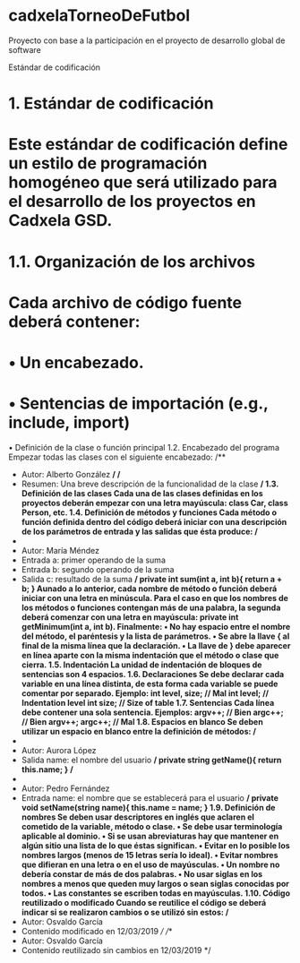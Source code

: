 # cadxelaTorneoDeFutbol
Proyecto con base a la participación en el proyecto de desarrollo global de software

Estándar de codificación

# 1. Estándar de codificación
# Este estándar de codificación define un estilo de programación homogéneo que será utilizado para el desarrollo de los proyectos en Cadxela GSD.
# 1.1. Organización de los archivos
# Cada archivo de código fuente deberá contener:
# • Un encabezado.
# • Sentencias de importación (e.g., include, import)
• Definición de la clase o función principal
1.2. Encabezado del programa
Empezar todas las clases con el siguiente encabezado:
/**
* Autor: Alberto González
**/
/**
* Resumen: Una breve descripción de la funcionalidad de la clase
**/
1.3. Definición de las clases
Cada una de las clases definidas en los proyectos deberán empezar con una letra mayúscula: class Car, class Person, etc.
1.4. Definición de métodos y funciones
Cada método o función definida dentro del código deberá iniciar con una descripción de los parámetros de entrada y las salidas que ésta produce:
/**
*
* Autor: María Méndez
* Entrada a: primer operando de la suma
* Entrada b: segundo operando de la suma
* Salida c: resultado de la suma
**/
private int sum(int a, int b){
 return a + b;
}
Aunado a lo anterior, cada nombre de método o función deberá iniciar con una letra en minúscula. Para el caso en que los nombres de los métodos o funciones contengan más de una palabra, la segunda deberá comenzar con una letra en mayúscula: 
private int getMinimum(int a, int b). 
Finalmente:
• No hay espacio entre el nombre del método, el paréntesis y la lista de parámetros.
• Se abre la llave { al final de la misma línea que la declaración.
• La llave de } debe aparecer en línea aparte con la misma indentación que el método o clase que cierra.
1.5. Indentación
La unidad de indentación de bloques de sentencias son 4 espacios.
1.6. Declaraciones
Se debe declarar cada variable en una línea distinta, de esta forma cada variable se puede comentar por separado. 
Ejemplo:
int level, size; // Mal
int level; // Indentation level
int size; // Size of table
1.7. Sentencias
Cada línea debe contener una sola sentencia. Ejemplos:
argv++; // Bien
argc++; // Bien
argv++; argc++; // Mal
1.8. Espacios en blanco
Se deben utilizar un espacio en blanco entre la definición de métodos:
/**
*
* Autor: Aurora López
* Salida name: el nombre del usuario
**/
private string getName(){
 return this.name;
}
/**
*
* Autor: Pedro Fernández
* Entrada name: el nombre que se establecerá para el usuario
**/
private void setName(string name){
 this.name = name;
}
1.9. Definición de nombres
Se deben usar descriptores en inglés que aclaren el cometido de la variable, método o clase.
• Se debe usar terminología aplicable al dominio.
• Si se usan abreviaturas hay que mantener en algún sitio una lista de lo que éstas significan.
• Evitar en lo posible los nombres largos (menos de 15 letras sería lo ideal).
• Evitar nombres que difieran en una letra o en el uso de mayúsculas.
• Un nombre no debería constar de más de dos palabras.
• No usar siglas en los nombres a menos que queden muy largos o sean siglas conocidas por todos.
• Las constantes se escriben todas en mayúsculas.
1.10. Código reutilizado o modificado
Cuando se reutilice el código se deberá indicar si se realizaron cambios o se utilizó sin estos:
/**
* Autor: Osvaldo García
* Contenido modificado en 12/03/2019
*/
/**
* Autor: Osvaldo García
* Contenido reutilizado sin cambios en 12/03/2019
*/
